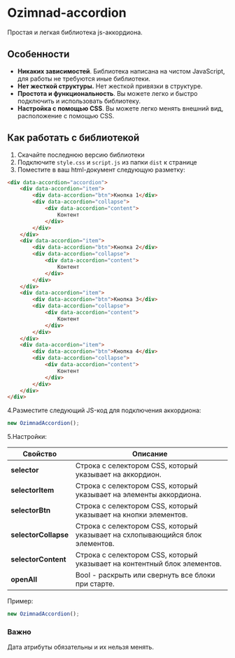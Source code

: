 # Ozimnad-accordion
Простая и легкая библиотека js-аккордиона.

## Особенности
+ __Никаких зависимостей__.  Библиотека написана на чистом JavaScript, для работы не требуются иные библиотеки.
+ __Нет жесткой структуры.__ Нет жесткой привязки в структуре.
+ __Простота и функциональность__. Вы можете легко и быстро подключить и использовать библиотеку.
+ __Настройка с помощью CSS__. Вы можете легко менять внешний вид, расположение с помощью CSS.

## Как работать с библиотекой

1. Скачайте последнюю версию библиотеки
2. Подключите `style.css` и `script.js` из папки `dist` к странице
3. Поместите в ваш html-документ следующую разметку:
````html
<div data-accordion="accordion">
    <div data-accordion="item">
        <div data-accordion="btn">Кнопка 1</div>
        <div data-accordion="collapse">
            <div data-accordion="content">
                Контент
            </div>
        </div>
    </div>
    <div data-accordion="item">
        <div data-accordion="btn">Кнопка 2</div>
        <div data-accordion="collapse">
            <div data-accordion="content">
                Контент
            </div>
        </div>
    </div>
    <div data-accordion="item">
        <div data-accordion="btn">Кнопка 3</div>
        <div data-accordion="collapse">
            <div data-accordion="content">
                Контент
            </div>
        </div>
    </div>
    <div data-accordion="item">
        <div data-accordion="btn">Кнопка 4</div>
        <div data-accordion="collapse">
            <div data-accordion="content">
                Контент
            </div>
        </div>
    </div>
</div>
````
4.Разместите следующий JS-код для подключения аккордиона:
````javascript
new OzimnadAccordion();
````
5.Настройки:

| Свойство             | Описание                                                                     |
|----------------------|------------------------------------------------------------------------------|
| __selector__         | Строка с селектором CSS, который указывает на аккордион.                     |
| __selectorItem__     | Строка с селектором CSS, который указывает на элементы аккордиона.           |
| __selectorBtn__      | Строка с селектором CSS, который указывает на кнопки элементов.              |
| __selectorCollapse__ | Строка с селектором CSS, который указывает на схлопывающийся блок элементов. |
| __selectorContent__  | Строка с селектором CSS, который указывает на контентный блок элементов.     |
| __openAll__          | Bool - раскрыть или свернуть все блоки при старте.                           |

Пример:
````javascript
new OzimnadAccordion();
````
### Важно
Дата атрибуты обязательны и их нельзя менять.